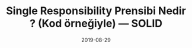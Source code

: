 ---
title: 'Single Responsibility Prensibi Nedir ? (Kod örneğiyle) — SOLID'
cover: ./image.png
link: https://gokhana.medium.com/single-responsibility-prensibi-nedir-kod-%C3%B6rne%C4%9Fiyle-soli%CC%87d-c8b1602be602
date: 2019-08-29
description: 'Single Responsibility; Tek işi, tek sorumlulukta yapma sanatı olarak özetlenebilir...'
tags: ['solid','medium']
---